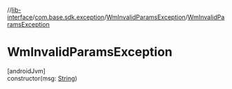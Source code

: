 //[lib-interface](../../../index.md)/[com.base.sdk.exception](../index.md)/[WmInvalidParamsException](index.md)/[WmInvalidParamsException](-wm-invalid-params-exception.md)

# WmInvalidParamsException

[androidJvm]\
constructor(msg: [String](https://kotlinlang.org/api/latest/jvm/stdlib/kotlin/-string/index.html))
